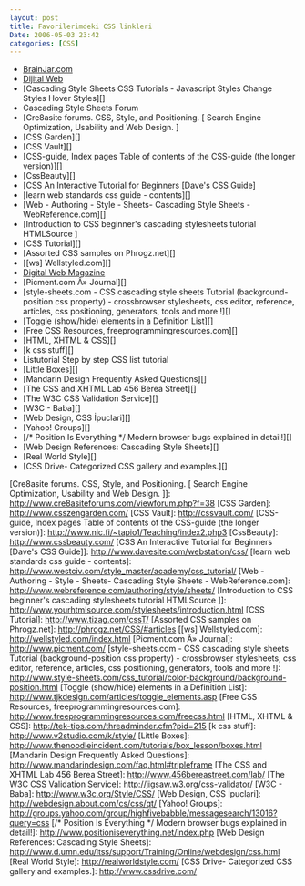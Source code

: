 ```yaml
---
layout: post
title: Favorilerimdeki CSS linkleri
Date: 2006-05-03 23:42
categories: [CSS]
---
```


-   [BrainJar.com][]
-   [Dijital Web][]
-   [Cascading Style Sheets CSS Tutorials - Javascript Styles Change     Styles Hover Styles][]
-   Cascading Style Sheets Forum
-   [Cre8asite forums. CSS, Style, and Positioning. [ Search Engine     Optimization, Usability and Web Design. ]
-   [CSS Garden][]
-   [CSS Vault][]
-   [CSS-guide, Index pages Table of contents of the CSS-guide (the     longer version)][]
-   [CssBeauty][]
-   [CSS An Interactive Tutorial for Beginners [Dave's CSS Guide]
-   [learn web standards css guide - contents][]
-   [Web - Authoring - Style - Sheets- Cascading Style Sheets -     WebReference.com][]
-   [Introduction to CSS beginner's cascading stylesheets tutorial     HTMLSource ]
-   [CSS Tutorial][]
-   [Assorted CSS samples on Phrogz.net][]
-   [[ws] Wellstyled.com][]
-   [Digital Web Magazine][Dijital Web]
-   [Picment.com Â» Journal][]
-   [style-sheets.com - CSS cascading style sheets Tutorial
    (background-position css property) - crossbrowser stylesheets, css
    editor, reference, articles, css positioning, generators, tools and
    more !][]
-   [Toggle (show/hide) elements in a Definition List][]
-   [Free CSS Resources, freeprogrammingresources.com][]
-   [HTML, XHTML & CSS][]
-   [k css stuff][]
-   Listutorial Step by step CSS list tutorial
-   [Little Boxes][]
-   [Mandarin Design Frequently Asked Questions][]
-   [The CSS and XHTML Lab 456 Berea Street][]
-   [The W3C CSS Validation Service][]
-   [W3C - Baba][]
-   [Web Design, CSS İpuclari][]
-   [Yahoo! Groups][]
-   [/* Position Is Everything */ Modern browser bugs explained in     detail!][]
-   [Web Design References: Cascading Style Sheets][]
-   [Real World Style][]
-   [CSS Drive- Categorized CSS gallery and examples.][]


  [BrainJar.com]: http://www.brainjar.com/
  [Dijital Web]: http://www.digital-web.com/
  [Cre8asite forums. CSS, Style, and Positioning. [ Search Engine   Optimization, Usability and Web Design. ]]: http://www.cre8asiteforums.com/viewforum.php?f=38
  [CSS Garden]: http://www.csszengarden.com/
  [CSS Vault]: http://cssvault.com/
  [CSS-guide, Index pages Table of contents of the CSS-guide (the longer   version)]: http://www.nic.fi/~tapio1/Teaching/index2.php3
  [CssBeauty]: http://www.cssbeauty.com/
  [CSS An Interactive Tutorial for Beginners [Dave's CSS Guide]]: http://www.davesite.com/webstation/css/
  [learn web standards css guide - contents]: http://www.westciv.com/style_master/academy/css_tutorial/
  [Web - Authoring - Style - Sheets- Cascading Style Sheets -   WebReference.com]: http://www.webreference.com/authoring/style/sheets/
  [Introduction to CSS beginner's cascading stylesheets tutorial   HTMLSource ]]: http://www.yourhtmlsource.com/stylesheets/introduction.html
  [CSS Tutorial]: http://www.tizag.com/cssT/
  [Assorted CSS samples on Phrogz.net]: http://phrogz.net/CSS/#articles
  [[ws] Wellstyled.com]: http://wellstyled.com/index.html
  [Picment.com Â» Journal]: http://www.picment.com/
  [style-sheets.com - CSS cascading style sheets Tutorial
  (background-position css property) - crossbrowser stylesheets, css
  editor, reference, articles, css positioning, generators, tools and
  more !]: http://www.style-sheets.com/css_tutorial/color-background/background-position.html
  [Toggle (show/hide) elements in a Definition List]: http://www.tjkdesign.com/articles/toggle_elements.asp
  [Free CSS Resources, freeprogrammingresources.com]: http://www.freeprogrammingresources.com/freecss.html
  [HTML, XHTML & CSS]: http://tek-tips.com/threadminder.cfm?pid=215
  [k css stuff]: http://www.v2studio.com/k/style/
  [Little Boxes]: http://www.thenoodleincident.com/tutorials/box_lesson/boxes.html
  [Mandarin Design Frequently Asked Questions]: http://www.mandarindesign.com/faq.html#tripleframe
  [The CSS and XHTML Lab 456 Berea Street]: http://www.456bereastreet.com/lab/
  [The W3C CSS Validation Service]: http://jigsaw.w3.org/css-validator/
  [W3C - Baba]: http://www.w3c.org/Style/CSS/
  [Web Design, CSS İpuclari]: http://webdesign.about.com/cs/css/qt/
  [Yahoo! Groups]: http://groups.yahoo.com/group/highfivebabble/messagesearch/13016?query=css
  [/* Position Is Everything */ Modern browser bugs explained in   detail!]: http://www.positioniseverything.net/index.php
  [Web Design References: Cascading Style Sheets]: http://www.d.umn.edu/itss/support/Training/Online/webdesign/css.html
  [Real World Style]: http://realworldstyle.com/
  [CSS Drive- Categorized CSS gallery and examples.]: http://www.cssdrive.com/
